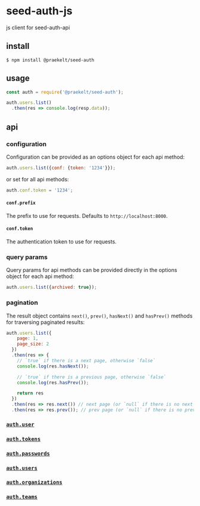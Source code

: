 # seed-auth-js
js client for seed-auth-api

## install

```
$ npm install @praekelt/seed-auth
```

## usage

```js
const auth = require('@praekelt/seed-auth');

auth.users.list()
  .then(res => console.log(resp.data));
```

## api

### configuration

Configuration can be provided as an options object for each api method:

```js
auth.users.list({conf: {token: '1234'}});
```

or set for all api methods:

```js
auth.conf.token = '1234';
```

#### `conf.prefix`

The prefix to use for requests. Defaults to `http://localhost:8000`.

#### `conf.token`

The authentication token to use for requests.


### query params

Query params for api methods can be provided directly in the options object for each api method:

```js
auth.users.list({archived: true});
```

### pagination

The result object contains `next()`, `prev()`, `hasNext()` and `hasPrev()` methods for traversing paginated results:

```js
auth.users.list({
    page: 1,
    page_size: 2
  })
  .then(res => {
    // `true` if there is a next page, otherwise `false`
    console.log(res.hasNext());

    // `true` if there is a previous page, otherwise `false`
    console.log(res.hasPrev());

    return res
  })
  .then(res => res.next()) // next page (or `null` if there is no next page)
  .then(res => res.prev()); // prev page (or `null` if there is no prev page)
```

### [`auth.user`](src/user.js)
### [`auth.tokens`](src/tokens.js)
### [`auth.passwords`](src/passwords.js)
### [`auth.users`](src/users.js)
### [`auth.organizations`](src/organizations.js)
### [`auth.teams`](src/teams.js)
